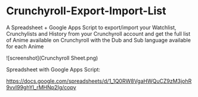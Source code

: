 # Crunchyroll-Export-Import-List
A Spreadsheet + Google Apps Script to export/import your Watchlist, Crunchylists and History from your Crunchyroll account and get the full list of Anime available on Crunchyroll with the Dub and Sub language available for each Anime


![screenshot](Crunchyroll Sheet.png)

Spreadsheet with Google Apps Script:

https://docs.google.com/spreadsheets/d/1_1Q0RW8VgaHWQuCZ9zM3johR9vvI99ghYl_rMHNp2Ig/copy

